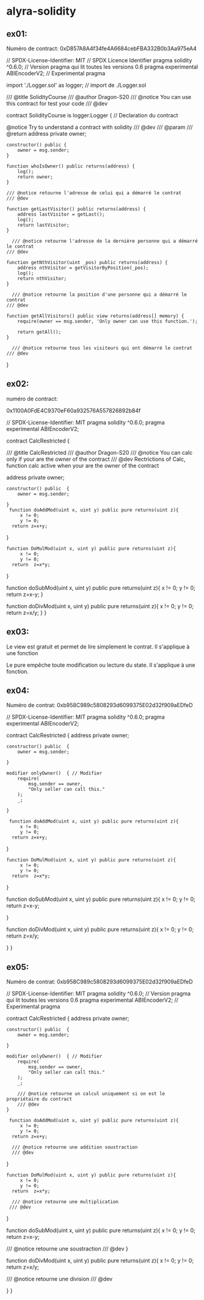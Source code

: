 # alyra-solidity

## ex01:

Numéro de contract: 0xD857A8A4f34fe4A6684cebFBA332B0b3Aa975eA4

// SPDX-License-Identifier: MIT // SPDX Licence Identifier
pragma solidity ^0.6.0; // Version pragma qui lit toutes les versions 0.6
pragma experimental ABIEncoderV2; // Experimental pragma

import './Logger.sol' as logger; // import de ./Logger.sol

/// @title SolidityCourse
/// @author Dragon-S20
/// @notice You can use this contract for test your code
/// @dev

contract SolidityCourse is logger.Logger { // Declaration du contract

@notice Try to understand a contract with solidity
/// @dev
/// @param
/// @return
address private owner;

    constructor() public {
        owner = msg.sender;
    }

    function whoIsOwner() public returns(address) {
        log();
        return owner;
    }

    /// @notice retourne l'adresse de celui qui a démarré le contrat
    /// @dev

    function getLastVisitor() public returns(address) {
        address lastVisitor = getLast();
        log();
        return lastVisitor;
    }

      /// @notice retourne l'adresse de la dernière personne qui a démarré le contrat
    /// @dev

    function getNthVisitor(uint _pos) public returns(address) {
        address nthVisitor = getVisitorByPosition(_pos);
        log();
        return nthVisitor;
    }

      /// @notice retourne la position d'une personne qui a démarré le contrat
    /// @dev

    function getAllVisitors() public view returns(address[] memory) {
        require(owner == msg.sender, 'Only owner can use this function.');

        return getAll();
    }

      /// @notice retourne tous les visiteurs qui ont démarré le contrat
    /// @dev

}

## ex02:

numéro de contract:

0x1100A0FdE4C9370eF60a932576A557826892b84f

// SPDX-License-Identifier: MIT
pragma solidity ^0.6.0;
pragma experimental ABIEncoderV2;

contract CalcRestricted {

/// @title CalcRestricted
/// @author Dragon-S20
/// @notice You can calc only if your are the owner of the contract
/// @dev Rectrictions of Calc, function calc active when your are the owner of the contract

address private owner;

    constructor() public  {
        owner = msg.sender;

    }
     function doAddMod(uint x, uint y) public pure returns(uint z){
         x != 0;
         y != 0;
      return z=x+y;

}

    function DoMulMod(uint x, uint y) public pure returns(uint z){
         x != 0;
         y != 0;
      return  z=x*y;

}

function doSubMod(uint x, uint y) public pure returns(uint z){
x != 0;
y != 0;
return z=x-y;
}

function doDivMod(uint x, uint y) public pure returns(uint z){
x != 0;
y != 0;
return z=x/y;
}
}

## ex03:

Le view est gratuit et permet de lire simplement le contrat. Il s'applique à une fonction

Le pure empêche toute modification ou lecture du state. Il s'applique à une fonction.

## ex04:

Numéro de contrat: 0xb958C989c5808293d6099375E02d32f909aEDfeD

// SPDX-License-Identifier: MIT
pragma solidity ^0.6.0;
pragma experimental ABIEncoderV2;

contract CalcRestricted {
address private owner;

    constructor() public  {
        owner = msg.sender;

    }

    modifier onlyOwner()  { // Modifier
        require(
            msg.sender == owner,
            "Only seller can call this."
        );
        _;

    }

     function doAddMod(uint x, uint y) public pure returns(uint z){
         x != 0;
         y != 0;
      return z=x+y;

}

    function DoMulMod(uint x, uint y) public pure returns(uint z){
         x != 0;
         y != 0;
      return  z=x*y;

}

function doSubMod(uint x, uint y) public pure returns(uint z){
x != 0;
y != 0;
return z=x-y;

}

function doDivMod(uint x, uint y) public pure returns(uint z){
x != 0;
y != 0;
return z=x/y;

}
}

## ex05:

Numéro de contrat: 0xb958C989c5808293d6099375E02d32f909aEDfeD

// SPDX-License-Identifier: MIT
pragma solidity ^0.6.0; // Version pragma qui lit toutes les versions 0.6
pragma experimental ABIEncoderV2; // Experimental pragma

contract CalcRestricted {
address private owner;

    constructor() public  {
        owner = msg.sender;

    }

    modifier onlyOwner()  { // Modifier
        require(
            msg.sender == owner,
            "Only seller can call this."
        );
        _;

        /// @notice retourne un calcul uniquement si on est le propriétaire du contract
        /// @dev
    }

     function doAddMod(uint x, uint y) public pure returns(uint z){
         x != 0;
         y != 0;
      return z=x+y;

      /// @notice retourne une addition soustraction
      /// @dev

}

    function DoMulMod(uint x, uint y) public pure returns(uint z){
         x != 0;
         y != 0;
      return  z=x*y;

      /// @notice retourne une multiplication
     /// @dev

}

function doSubMod(uint x, uint y) public pure returns(uint z){
x != 0;
y != 0;
return z=x-y;

/// @notice retourne une soustraction
/// @dev
}

function doDivMod(uint x, uint y) public pure returns(uint z){
x != 0;
y != 0;
return z=x/y;

/// @notice retourne une division
/// @dev

}
}
